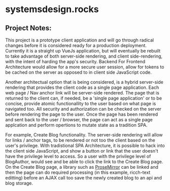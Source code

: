 # systemsdesign.rocks

## Project Notes:

This project is a prototype client application and will go through radical changes before it is considered ready for a production deployment. Currently it is a straight up VueJs application, but will eventually be rebuilt to take advantage of both server-side rendering, and client side-rendering, with the intent of harding the app's security. Backend For Frontend Architecture would allow for a more secure user session, allow for tokens to be cached on the server as opposed to in client side JavaScript code. 

Another architectual option that is being considered, is a hybrid server-side rendering that provides the client code as a single page application. Each web page / Nav anchor link will be server-side rendered. The page that is returned to the client can, if needed, be a 'single page application' or to be concise, provide atomic functionallity to the user based on what page is navigated too. All security and authorization can be checked on the server before rendering the page to the user. Once the page has been rendered and sent back to the user / browser, the page can act as a single page applcation and perform opertions to mutate state as a tradition SPA. 

For example, Create Blog functionality. The server-side rendering will allow for links / anchor tags, to be rendered or not too the client based on the user's privilege. With tradistional SPA Architecture, it is possible to hack into the client side JavaScript, and show a button or link that the user doesn't have the privilege level to access. So a user with the privilege level of BlogAuthor, would see and be able to click the link to the Create Blog page. On the Create Blog page, a library such as [ProseMirror](https://prosemirror.net/) can be linked and then the page can do required processing (in this example, ricch-text editting) before an AJAX call too save the newly created blog to an api and blog storage.          
